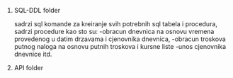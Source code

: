 1. SQL-DDL folder
   
   sadrzi sql komande za kreiranje svih potrebnih sql tabela i procedura,
   sadrzi procedure kao sto su:
   -obracun dnevnica na osnovu vremena provedenog u datim drzavama i cjenovnika dnevnica,
   -obracun troskova putnog naloga na osnovu putnih troskova i kursne liste
   -unos cjenovnika dnevnice itd.

   
3. API folder
   
